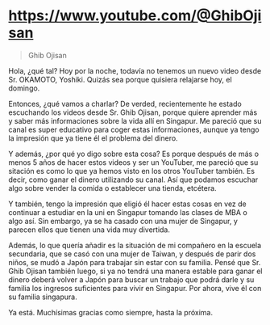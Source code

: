 # https://www.youtube.com/@GhibOjisan

> Ghib Ojisan

Hola, ¿qué tal? Hoy por la noche, todavía no tenemos un nuevo video desde Sr. OKAMOTO, Yoshiki. Quizás sea porque quisiera relajarse hoy, el domingo. 

Entonces, ¿qué vamos a charlar? De verded, recientemente he estado escuchando los videos desde Sr. Ghib Ojisan, porque quiere aprender más y saber más informaciones sobre la vida allí en Singapur. Me pareció que su canal es super educativo para coger estas informaciones, aunque ya tengo la impresión que ya tiene él el problema del dinero. 

Y además, ¿por qué yo digo sobre esta cosa? Es porque después de más o menos 5 años de hacer estos videos y ser un YouTuber, me pareció que su sitación es como lo que ya hemos visto en los otros YouTuber también. Es decir, como ganar el dinero utilizando su canal. Así que podamos escuchar algo sobre vender la comida o establecer una tienda, etcétera.

Y también, tengo la impresión que eligió él hacer estas cosas en vez de continuar a estudiar en la uni en Singapur tomando las clases de MBA o algo así. Sin embargo, ya se ha casado con una mujer de Singapur, y parecen ellos que tienen una vida muy divertida. 

Además, lo que quería añadir es la situación de mi compañero en la escuela secundaria, que se casó con una mujer de Taiwan, y después de parir dos niños, se mudó a Japón para trabajar sin estar con su familia. Pensé que Sr. Ghib Ojisan también luego, si ya no tendrá una manera estable para ganar el dinero deberá volver a Japón para buscar un trabajo que podrá darle y su familia los ingresos suficientes para vivir en Singapur. Por ahora, vive él con su familia singapura.

Ya está. Muchísimas gracias como siempre, hasta la próxima.
